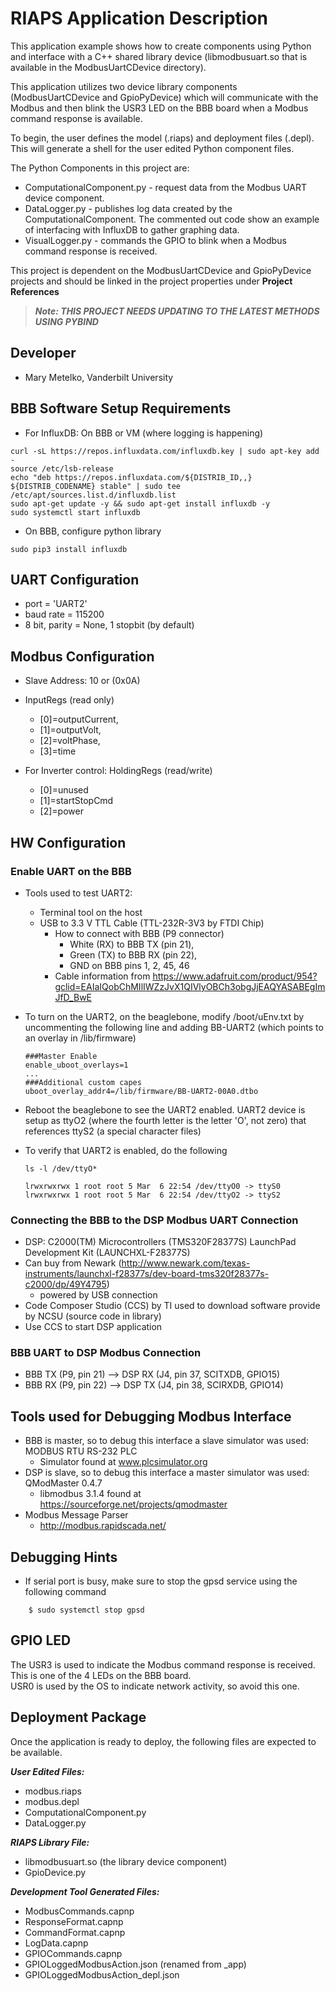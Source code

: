 # RIAPS Application Description
This application example shows how to create components using Python and interface with a C++
shared library device (libmodbusuart.so that is available in the ModbusUartCDevice directory).

This application utilizes two device library components (ModbusUartCDevice and GpioPyDevice)
which will communicate with the Modbus and then blink the USR3 LED on the BBB board when a Modbus
command response is available.

To begin, the user defines the model (.riaps) and deployment files (.depl). This will generate
a shell for the user edited Python component files.

The Python Components in this project are:
* ComputationalComponent.py - request data from the Modbus UART device component.
* DataLogger.py - publishes log data created by the ComputationalComponent. The commented out code show an example of interfacing with InfluxDB to gather graphing data.
* VisualLogger.py - commands the GPIO to blink when a Modbus command response is received.

This project is dependent on the ModbusUartCDevice and GpioPyDevice projects and should be linked in the project properties under **Project References**

> ***Note:  THIS PROJECT NEEDS UPDATING TO THE LATEST METHODS USING PYBIND***

## Developer
* Mary Metelko, Vanderbilt University

## BBB Software Setup Requirements
* For InfluxDB: On BBB or VM (where logging is happening)
```
curl -sL https://repos.influxdata.com/influxdb.key | sudo apt-key add -      
source /etc/lsb-release     
echo "deb https://repos.influxdata.com/${DISTRIB_ID,,} ${DISTRIB_CODENAME} stable" | sudo tee /etc/apt/sources.list.d/influxdb.list     
sudo apt-get update -y && sudo apt-get install influxdb -y      
sudo systemctl start influxdb
```

* On BBB, configure python library
```
sudo pip3 install influxdb
```

## UART Configuration
* port = 'UART2'
* baud rate = 115200
* 8 bit, parity = None, 1 stopbit (by default)

## Modbus Configuration
* Slave Address:  10 or (0x0A)

* InputRegs (read only)
  - [0]=outputCurrent,
  - [1]=outputVolt,
  - [2]=voltPhase,
  - [3]=time

* For Inverter control:  HoldingRegs (read/write)
  - [0]=unused
  - [1]=startStopCmd
  - [2]=power

## HW Configuration
### Enable UART on the BBB
* Tools used to test UART2:  
  - Terminal tool on the host
  - USB to 3.3 V TTL Cable (TTL-232R-3V3 by FTDI Chip)
    - How to connect with BBB (P9 connector)
      - White (RX) to BBB TX (pin 21),
      - Green (TX) to BBB RX (pin 22),
      - GND on BBB pins 1, 2, 45, 46
    - Cable information from https://www.adafruit.com/product/954?gclid=EAIaIQobChMIlIWZzJvX1QIVlyOBCh3obgJjEAQYASABEgImJfD_BwE

* To turn on the UART2, on the beaglebone, modify /boot/uEnv.txt by uncommenting the following line and adding BB-UART2
(which points to an overlay in /lib/firmware)

  ```
  ###Master Enable
  enable_uboot_overlays=1
  ...
  ###Additional custom capes
  uboot_overlay_addr4=/lib/firmware/BB-UART2-00A0.dtbo
  ```

* Reboot the beaglebone to see the UART2 enabled. UART2 device is setup as ttyO2 (where the fourth letter
is the letter 'O', not zero) that references ttyS2 (a special character files)

* To verify that UART2 is enabled, do the following

  ```
  ls -l /dev/ttyO*

  lrwxrwxrwx 1 root root 5 Mar  6 22:54 /dev/ttyO0 -> ttyS0
  lrwxrwxrwx 1 root root 5 Mar  6 22:54 /dev/ttyO2 -> ttyS2
  ```

### Connecting the BBB to the DSP Modbus UART Connection
* DSP:  C2000(TM) Microcontrollers (TMS320F28377S) LaunchPad Development Kit (LAUNCHXL-F28377S)
* Can buy from Newark (http://www.newark.com/texas-instruments/launchxl-f28377s/dev-board-tms320f28377s-c2000/dp/49Y4795)
  - powered by USB connection
* Code Composer Studio (CCS) by TI used to download software provide by NCSU (source code in library)
* Use CCS to start DSP application

### BBB UART to DSP Modbus Connection
* BBB TX (P9, pin 21) --> DSP RX (J4, pin 37, SCITXDB, GPIO15)
* BBB RX (P9, pin 22) --> DSP TX (J4, pin 38, SCIRXDB, GPIO14)

## Tools used for Debugging Modbus Interface  
* BBB is master, so to debug this interface a slave simulator was used: MODBUS RTU RS-232 PLC
  - Simulator found at www.plcsimulator.org
* DSP is slave, so to debug this interface a master simulator was used: QModMaster 0.4.7
  - libmodbus 3.1.4 found at https://sourceforge.net/projects/qmodmaster
* Modbus Message Parser
  - http://modbus.rapidscada.net/

## Debugging Hints
* If serial port is busy, make sure to stop the gpsd service using the following command
```
	$ sudo systemctl stop gpsd
```

## GPIO LED
The USR3 is used to indicate the Modbus command response is received.  This is one of the 4 LEDs on the BBB board.  
USR0 is used by the OS to indicate network activity, so avoid this one.

## Deployment Package
Once the application is ready to deploy, the following files are expected to be available.

***User Edited Files:***
* modbus.riaps
* modbus.depl
* ComputationalComponent.py
* DataLogger.py

***RIAPS Library File:***
* libmodbusuart.so (the library device component)
* GpioDevice.py

***Development Tool Generated Files:***
* ModbusCommands.capnp
* ResponseFormat.capnp
* CommandFormat.capnp
* LogData.capnp
* GPIOCommands.capnp
* GPIOLoggedModbusAction.json (renamed from _app)
* GPIOLoggedModbusAction_depl.json
